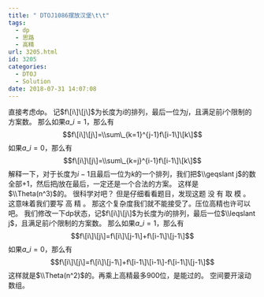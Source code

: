 ```yaml
---
title: " DTOJ1086摆放汉堡\t\t"
tags:
  - dp
  - 思路
  - 高精
url: 3205.html
id: 3205
categories:
  - DTOJ
  - Solution
date: 2018-07-31 14:07:08
---
```


直接考虑dp。 记$f\[i\]\[j\]$为长度为$i$的排列，最后一位为$j$，且满足前$i$个限制的方案数。 那么如果$a\_i=1$，那么有 $$f\[i\]\[j\]=\\sum\_{k=1}^{j-1}f\[i-1\]\[k\]$$ 如果$a\_i=0$，那么有 $$f\[i\]\[j\]=\\sum\_{k=j}^{i-1}f\[i-1\]\[k\]$$ 解释一下，对于长度为$i-1$且最后一位为$k$的一个排列，我们把$\\geqslant j$的数全部$+1$，然后把$j$放在最后，一定还是一个合法的方案。 这样是$\\Theta(n^3)$的。 很科学对吧？ 但是仔细看看题目，发现这题 没 有 取 模 。 这意味着我们要写 高 精 。 那这个复杂度我们就不能接受了。压位高精也许可以吧。 我们修改一下dp状态，记$f\[i\]\[j\]$为长度为$i$的排列，最后一位$\\leqslant j$，且满足前$i$个限制的方案数。 那么如果$a\_i=1$，那么有 $$f\[i\]\[j\]=f\[i\]\[j-1\]+f\[i-1\]\[j-1\]$$ 如果$a\_i=0$，那么有 $$f\[i\]\[j\]=f\[i\]\[j-1\]+f\[i-1\]\[i-1\]-f\[i-1\]\[j-1\]$$ 这样就是$\\Theta(n^2)$的。再乘上高精最多$900$位，是能过的。 空间要开滚动数组。